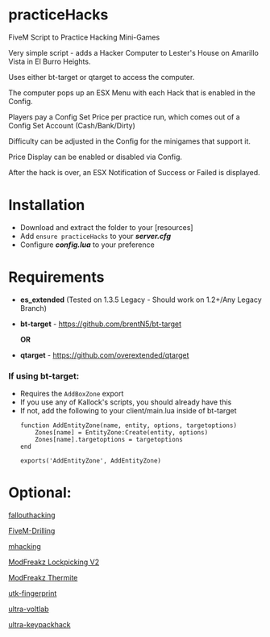 # practiceHacks
FiveM Script to Practice Hacking Mini-Games

Very simple script - adds a Hacker Computer to Lester's House on Amarillo Vista in El Burro Heights.

Uses either bt-target or qtarget to access the computer.

The computer pops up an ESX Menu with each Hack that is enabled in the Config. 

Players pay a Config Set Price per practice run, which comes out of a Config Set Account (Cash/Bank/Dirty)

Difficulty can be adjusted in the Config for the minigames that support it.

Price Display can be enabled or disabled via Config.

After the hack is over, an ESX Notification of Success or Failed is displayed.

# Installation
- Download and extract the folder to your [resources]
- Add `ensure practiceHacks` to your _**server.cfg**_
- Configure _**config.lua**_ to your preference

# Requirements
- **es_extended** (Tested on 1.3.5 Legacy - Should work on 1.2+/Any Legacy Branch)

- **bt-target** - https://github.com/brentN5/bt-target 

    **OR**

- **qtarget** - https://github.com/overextended/qtarget

### If using bt-target:
  - Requires the `AddBoxZone` export 
  - If you use any of Kallock's scripts, you should already have this
  - If not, add the following to your client/main.lua inside of bt-target
    ```
    function AddEntityZone(name, entity, options, targetoptions)
        Zones[name] = EntityZone:Create(entity, options) 
        Zones[name].targetoptions = targetoptions 
    end 
    
    exports('AddEntityZone', AddEntityZone)
    ```
    
# Optional:
[fallouthacking](https://forum.cfx.re/t/free-fallout-hacking-minigame/4805233)

[FiveM-Drilling](https://github.com/meta-hub/fivem-drilling)

[mhacking](https://github.com/justgreatgaming/FiveM-Scripts-2/tree/master/mhacking)

[ModFreakz Lockpicking V2](https://modit.store/products/mf-lockpicking-v2)

[ModFreakz Thermite](https://modit.store/products/modfreakz-thermite-minigame)

[utk-fingerprint](https://forum.cfx.re/t/finger-print-hacking-mini-game-standalone/1185122)

[ultra-voltlab](https://forum.cfx.re/t/release-voltlab-hacking-minigame-cayo-perico-mission/3933171)

[ultra-keypackhack](https://forum.cfx.re/t/release-casino-keypad-hacking-minigame-memory-minigame/4800359)
